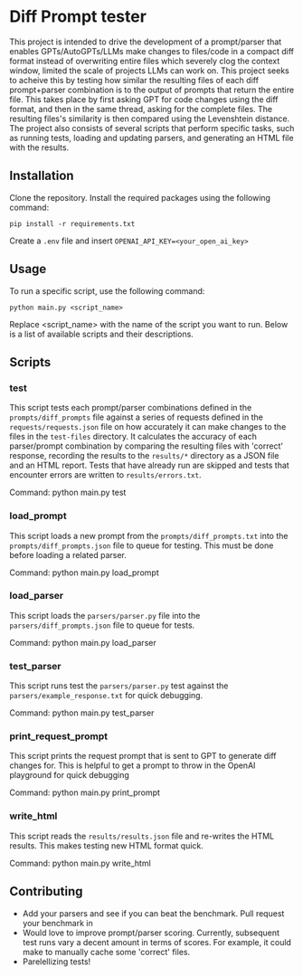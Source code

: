 
# Diff Prompt tester
This project is intended to drive the development of a prompt/parser that enables GPTs/AutoGPTs/LLMs make changes to files/code in a compact diff format instead of overwriting entire files which severely clog the context window, limited the scale of projects LLMs can work on. This project seeks to acheive this by testing how similar the resulting files of each diff prompt+parser combination is to the output of prompts that return the entire file. This takes place by first asking GPT for code changes using the diff format, and then in the same thread, asking for the complete files. The resulting files's similarity is then compared using the Levenshtein distance. The project also consists of several scripts that perform specific tasks, such as running tests, loading and updating parsers, and generating an HTML file with the results.

## Installation
Clone the repository.
Install the required packages using the following command:
```
pip install -r requirements.txt
```
Create a `.env` file and insert `OPENAI_API_KEY=<your_open_ai_key>`

## Usage
To run a specific script, use the following command:
```
python main.py <script_name>
```
Replace <script_name> with the name of the script you want to run. Below is a list of available scripts and their descriptions.

## Scripts

### test
This script tests each prompt/parser combinations defined in the `prompts/diff_prompts` file against a series of requests defined in the `requests/requests.json` file on how accurately it can make changes to the files in the `test-files` directory. It calculates the accuracy of each parser/prompt combination by comparing the resulting files with 'correct' response, recording the results to the `results/*` directory as a JSON file and an HTML report. Tests that have already run are skipped and tests that encounter errors are written to `results/errors.txt`.

Command: python main.py test

### load_prompt
This script loads a new prompt from the `prompts/diff_prompts.txt` into the `prompts/diff_prompts.json` file to queue for testing. This must be done before loading a related parser.

Command: python main.py load_prompt

### load_parser
This script loads the `parsers/parser.py` file into the `parsers/diff_prompts.json` file to queue for tests.

Command: python main.py load_parser

### test_parser
This script runs test the `parsers/parser.py` test against the `parsers/example_response.txt` for quick debugging.

Command: python main.py test_parser

### print_request_prompt
This script prints the request prompt that is sent to GPT to generate diff changes for. This is helpful to get a prompt to throw in the OpenAI playground for quick debugging

Command: python main.py print_prompt

### write_html
This script reads the `results/results.json` file and re-writes the HTML results. This makes testing new HTML format quick.

Command: python main.py write_html


## Contributing
- Add your parsers and see if you can beat the benchmark. Pull request your benchmark in
- Would love to improve prompt/parser scoring. Currently, subsequent test runs vary a decent amount in terms of scores. For example, it could make to manually cache some 'correct' files.
- Parelellizing tests!
